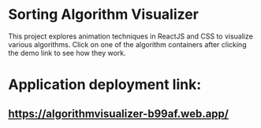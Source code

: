 # Sorting Algorithm Visualizer

This project explores animation techniques in ReactJS and CSS to visualize various algorithms.
Click on one of the algorithm containers after clicking the demo link to see how they work.


# Application deployment link: 
## https://algorithmvisualizer-b99af.web.app/
